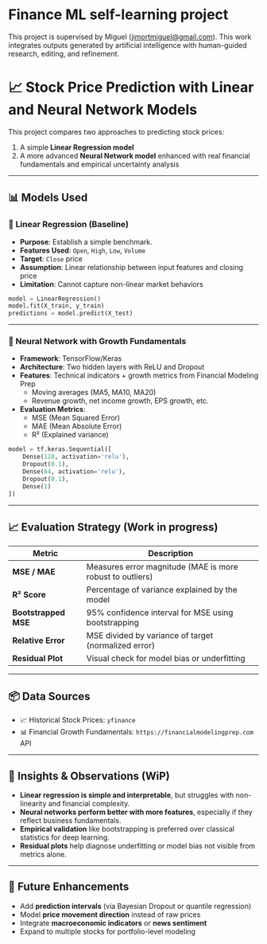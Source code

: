 # Finance ML self-learning project

This project is supervised by Miguel (jimortmiguel@gmail.com). This work integrates outputs generated by artificial intelligence with human-guided research, editing, and refinement.

# 📈 Stock Price Prediction with Linear and Neural Network Models

This project compares two approaches to predicting stock prices:

1. A simple **Linear Regression model**
2. A more advanced **Neural Network model** enhanced with real financial fundamentals and empirical uncertainty analysis

---

## 📊 Models Used

### 🔹 Linear Regression (Baseline)

- **Purpose**: Establish a simple benchmark.
- **Features Used**: `Open`, `High`, `Low`, `Volume`
- **Target**: `Close` price
- **Assumption**: Linear relationship between input features and closing price
- **Limitation**: Cannot capture non-linear market behaviors

```python
model = LinearRegression()
model.fit(X_train, y_train)
predictions = model.predict(X_test)
```

---

### 🔸 Neural Network with Growth Fundamentals

- **Framework**: TensorFlow/Keras
- **Architecture**: Two hidden layers with ReLU and Dropout
- **Features**: Technical indicators + growth metrics from Financial Modeling Prep
  - Moving averages (MA5, MA10, MA20)
  - Revenue growth, net income growth, EPS growth, etc.
- **Evaluation Metrics**:
  - MSE (Mean Squared Error)
  - MAE (Mean Absolute Error)
  - R² (Explained variance)

```python
model = tf.keras.Sequential([
    Dense(128, activation='relu'),
    Dropout(0.1),
    Dense(64, activation='relu'),
    Dropout(0.1),
    Dense(1)
])
```

---

## 📈 Evaluation Strategy (Work in progress)

| Metric               | Description                                                                 |
|----------------------|-----------------------------------------------------------------------------|
| **MSE / MAE**         | Measures error magnitude (MAE is more robust to outliers)                  |
| **R² Score**          | Percentage of variance explained by the model                              |
| **Bootstrapped MSE**  | 95% confidence interval for MSE using bootstrapping                        |
| **Relative Error**    | MSE divided by variance of target (normalized error)                       |
| **Residual Plot**     | Visual check for model bias or underfitting                                |

---

## 📦 Data Sources

- 📈 Historical Stock Prices: `yfinance`
- 📊 Financial Growth Fundamentals: `https://financialmodelingprep.com` API

---

## 📌 Insights & Observations (WiP)

- **Linear regression is simple and interpretable**, but struggles with non-linearity and financial complexity.
- **Neural networks perform better with more features**, especially if they reflect business fundamentals.
- **Empirical validation** like bootstrapping is preferred over classical statistics for deep learning.
- **Residual plots** help diagnose underfitting or model bias not visible from metrics alone.

---

## 🧪 Future Enhancements

- Add **prediction intervals** (via Bayesian Dropout or quantile regression)
- Model **price movement direction** instead of raw prices
- Integrate **macroeconomic indicators** or **news sentiment**
- Expand to multiple stocks for portfolio-level modeling


